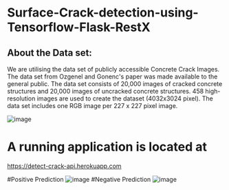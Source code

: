 # Surface-Crack-detection-using-Tensorflow-Flask-RestX

## About the Data set:
We are utilising the data set of publicly accessible Concrete Crack Images.
The data set from Ozgenel and Gonenc's paper was made available to the general public.
The data set consists of 20,000 images of cracked concrete structures and 20,000 images of uncracked concrete structures.
458 high-resolution images are used to create the dataset (4032x3024 pixel).
The data set includes one RGB image per 227 x 227 pixel image. 



![image](https://user-images.githubusercontent.com/104477667/184500820-f378e3ad-46b5-4e2c-9ecb-c4956aaf3451.png)

# A running application is located at
https://detect-crack-api.herokuapp.com



#Positive Prediction
![image](https://user-images.githubusercontent.com/104477667/184502472-97f9d598-83d6-4872-a795-b28d962e16a7.png)
#Negative Prediction
![image](https://user-images.githubusercontent.com/104477667/184502524-5212fe5f-5a0c-4dc5-a00c-2e134d40fae8.png)



